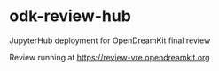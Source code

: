 # odk-review-hub

JupyterHub deployment for OpenDreamKit final review

Review running at https://review-vre.opendreamkit.org

